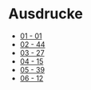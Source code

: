 Ausdrucke
=========

- [01 - 01](01.md)
- [02 - 44](02.md)
- [03 - 27](03.md)
- [04 - 15](04.md)
- [05 - 39](05.md)
- [06 - 12](06.md)
